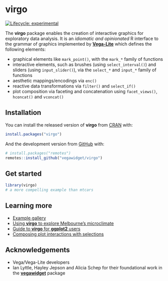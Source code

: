 
<!-- README.md is generated from README.Rmd. Please edit that file -->

# virgo

<!-- badges: start -->

[![Lifecycle:
experimental](https://img.shields.io/badge/lifecycle-experimental-orange.svg)](https://www.tidyverse.org/lifecycle/#experimental)
<!-- badges: end -->

The **virgo** package enables the creation of interactive graphics for
exploratory data analysis. It is an *idiomatic and opinionated* R
interface to the grammar of graphics implemented by
[**Vega-Lite**](https://vega.github.io/vega-lite/) which defines the
following elements:

  - graphical elements like `mark_point()`, with the `mark_*` family of
    functions
  - interactive elements, such as brushes (using `select_interval()`)
    and sliders (using `input_slider()`), via the `select_*` and
    `input_*` family of functions
  - aesthetic mappings/encodings via `enc()`
  - reactive data transformations via `filter()` and `select_if()`
  - plot composition via faceting and concatenation using
    `facet_views()`, `hconcat()` and `vconcat()`

## Installation

You can install the released version of **virgo** from
[CRAN](https://CRAN.R-project.org) with:

``` r
install.packages("virgo")
```

And the development version from [GitHub](https://github.com/) with:

``` r
# install.packages("remotes")
remotes::install_github("vegawidget/virgo")
```

## Get started

``` r
library(virgo)
# a more compelling example than mtcars
```

## Learning more

  - [Example gallery]()
  - [Using **virgo** to explore Melbourne’s microclimate]()
  - [Guide to **virgo** for **ggplot2** users]()
  - [Composing plot interactions with selections]()

## Acknowledgements

  - Vega/Vega-Lite developers
  - Ian Lyttle, Hayley Jepson and Alicia Schep for their foundational
    work in the
    [**vegawidget**](https://vegawidget.github.io/vegawidget/) package
